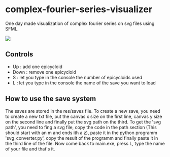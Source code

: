# complex-fourier-series-visualizer
 One day made visualization of complex fourier series on svg files using SFML.

![](res/demo.gif)

## Controls
- Up : add one epicycloid
- Down : remove one epicycloid
- S : let you type in the console the number of epicycloids used
- L : let you type in the console the name of the save you want to load

## How to use the save system
The saves are stored in the res/saves file. To create a new save, you need to create a new txt file, put the canvas x size on the first line, canvas y size on the second line and finally put the svg path on the third. To get the 'svg path', you need to fing a svg file, copy the code in the path section (This should start with an m and ends ith a z), paste it in the python programm 'svg_converter.py', copy the result of the programm and finally paste it in the third line of the file. Now come back to main.exe, press L, type the name of your file and that's it.
